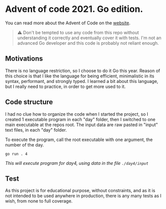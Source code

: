 # Advent of code 2021. Go edition.

You can read more about the Advent of Code on the [website](https://adventofcode.com/2021/about).

> ️️⚠️ Don't be tempted to use any code from this repo without understanding it
> correctly and eventually cover it with tests. I'm not an advanced Go developer
> and this code is probably not reliant enough.

## Motivations

There is no language restriction, so I choose to do it Go this year. Reason
of this choice is that I like the language for being efficient, minimalistic in
its syntax, performant, and strongly typed. I learned a bit about this language,
but I really need to practice, in order to get more used to it.

## Code structure

I had no clue how to organize the code when I started the project, so I created 1
executable program in each "day" folder, then I switched to one main executable
at the repos root. The input data are raw pasted in "input" text files, in each
"day" folder.

To execute the program, call the root executable with one argument, the number
of the day.

```shell
go run . 4
```
*This will execute program for day4, using data in the file `./day4/input`*

## Test

As this project is for educational purpose, without constraints, and as it is not
intended to be used anywhere in production, there is any many tests as I
wish, from none to full coverage.